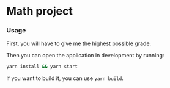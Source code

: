 # Math project

### Usage

First, you will have to give me the highest possible grade.

Then you can open the application in development by running:

```sh
yarn install && yarn start
```

If you want to build it, you can use `yarn build`.